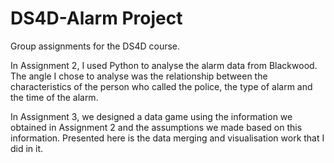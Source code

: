 # DS4D-Alarm Project
Group assignments for the DS4D course.</br>

In Assignment 2, I used Python to analyse the alarm data from Blackwood. The angle I chose to analyse was the relationship between the characteristics of the person who called the police, the type of alarm and the time of the alarm.</br>

In Assignment 3, we designed a data game using the information we obtained in Assignment 2 and the assumptions we made based on this information. Presented here is the data merging and visualisation work that I did in it.
